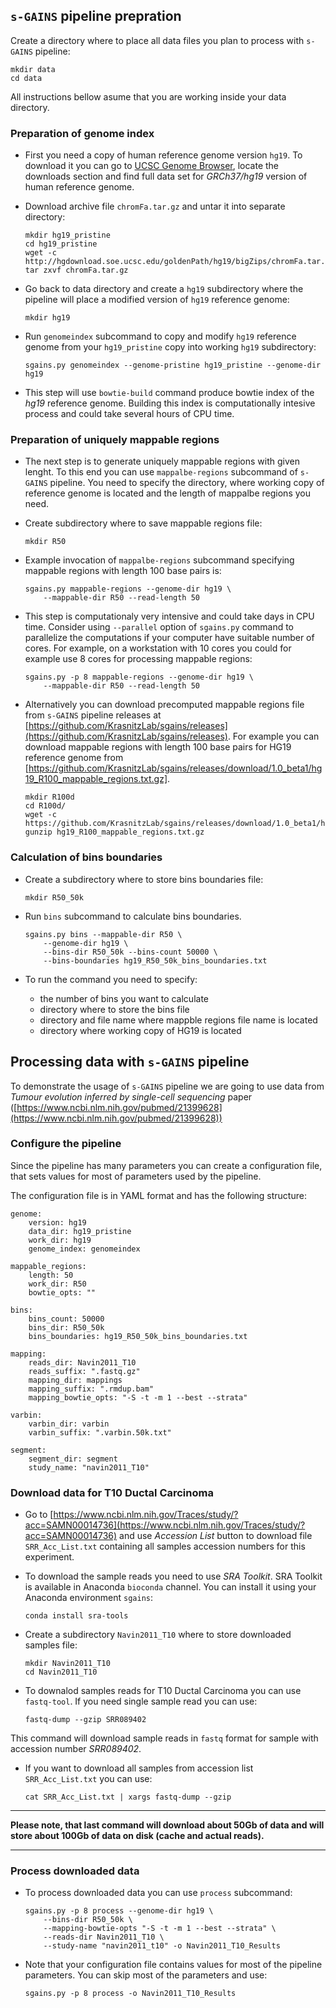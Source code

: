 ## `s-GAINS` pipeline prepration

Create a directory where to place all data files you plan to process with 
`s-GAINS` pipeline:

```
mkdir data
cd data
```

All instructions bellow asume that you are working inside your data directory.

### Preparation of genome index

* First you need a copy of human reference genome version `hg19`. To download
it you can go to [UCSC Genome Browser](https://genome.ucsc.edu/), locate the 
downloads section and find full data set for *GRCh37/hg19* version of human 
reference genome. 

* Download archive file `chromFa.tar.gz` and untar it into separate directory:

    ```
    mkdir hg19_pristine
    cd hg19_pristine
    wget -c http://hgdownload.soe.ucsc.edu/goldenPath/hg19/bigZips/chromFa.tar.gz
    tar zxvf chromFa.tar.gz
    ```
* Go back to data directory and create a `hg19` subdirectory where the 
pipeline will place a modified version of `hg19` reference genome:

    ```
    mkdir hg19
    ```

* Run `genomeindex` subcommand to copy and modify `hg19` reference genome from
your `hg19_pristine` copy into working `hg19` subdirectory:

    ```
    sgains.py genomeindex --genome-pristine hg19_pristine --genome-dir hg19
    ```

* This step will use `bowtie-build` command produce bowtie index of the *hg19* 
reference genome. Building this index is computationally intesive process and
could take several hours of CPU time.

### Preparation of uniquely mappable regions

* The next step is to generate uniquely mappable regions with given lenght. To 
this end you can use `mappalbe-regions` subcommand of `s-GAINS` pipeline. You
need to specify the directory, where working copy of reference genome is located
and the length of mappalbe regions you need.

* Create subdirectory where to save mappable regions file:

    ```
    mkdir R50
    ```

* Example invocation of `mappalbe-regions` subcommand specifying mappable regions
with length 100 base pairs is:

    ```
    sgains.py mappable-regions --genome-dir hg19 \
        --mappable-dir R50 --read-length 50
    ````

* This step is computationaly very intensive and could take days in CPU time.
Consider using `--parallel` option of `sgains.py` command to parallelize the
computations if your computer have suitable number of cores. For example, on a
workstation with 10 cores you could for example use 8 cores for processing 
mappable regions:
    ```
    sgains.py -p 8 mappable-regions --genome-dir hg19 \
        --mappable-dir R50 --read-length 50
    ```

* Alternatively you can download precomputed mappable regions file from `s-GAINS`
pipeline releases at [https://github.com/KrasnitzLab/sgains/releases](https://github.com/KrasnitzLab/sgains/releases). 
For example you can download mappable regions with length 100 base pairs for HG19
reference genome from [https://github.com/KrasnitzLab/sgains/releases/download/1.0_beta1/hg19_R100_mappable_regions.txt.gz].

    ```
    mkdir R100d
    cd R100d/
    wget -c https://github.com/KrasnitzLab/sgains/releases/download/1.0_beta1/hg19_R100_mappable_regions.txt.gz
    gunzip hg19_R100_mappable_regions.txt.gz
    ```

### Calculation of bins boundaries

* Create a subdirectory where to store bins boundaries file:

    ```
    mkdir R50_50k
    ```

* Run `bins` subcommand to calculate bins boundaries.

    ```
    sgains.py bins --mappable-dir R50 \
        --genome-dir hg19 \
        --bins-dir R50_50k --bins-count 50000 \
        --bins-boundaries hg19_R50_50k_bins_boundaries.txt
    ```

* To run the command you need to specify:
    * the number of bins you want to calculate
    * directory where to store the bins file
    * directory and file name where mappble regions file name is located
    * directory where working copy of HG19 is located


## Processing data with `s-GAINS` pipeline

To demonstrate the usage of `s-GAINS` pipeline we are going to use data from
*Tumour evolution inferred by single-cell sequencing* paper ([https://www.ncbi.nlm.nih.gov/pubmed/21399628](https://www.ncbi.nlm.nih.gov/pubmed/21399628))

### Configure the pipeline

Since the pipeline has many parameters you can create a configuration file, that
sets values for most of parameters used by the pipeline.

The configuration file is in YAML format and has the following structure:

```
genome:
    version: hg19
    data_dir: hg19_pristine
    work_dir: hg19
    genome_index: genomeindex

mappable_regions:
    length: 50
    work_dir: R50
    bowtie_opts: ""
  
bins:
    bins_count: 50000
    bins_dir: R50_50k
    bins_boundaries: hg19_R50_50k_bins_boundaries.txt

mapping:
    reads_dir: Navin2011_T10
    reads_suffix: ".fastq.gz"
    mapping_dir: mappings
    mapping_suffix: ".rmdup.bam"
    mapping_bowtie_opts: "-S -t -m 1 --best --strata"

varbin:
    varbin_dir: varbin
    varbin_suffix: ".varbin.50k.txt"

segment:
    segment_dir: segment
    study_name: "navin2011_T10"

```

### Download data for T10 Ductal Carcinoma

* Go to [https://www.ncbi.nlm.nih.gov/Traces/study/?acc=SAMN00014736](https://www.ncbi.nlm.nih.gov/Traces/study/?acc=SAMN00014736) 
and use *Accession List* button to download file `SRR_Acc_List.txt` containing
all samples accession numbers for this experiment.

* To download the sample reads you need to use *SRA Toolkit*. SRA Toolkit is
available in Anaconda `bioconda` channel. You can install it using your Anaconda 
environment `sgains`:

    ```
    conda install sra-tools
    ```

* Create a subdirectory `Navin2011_T10` where to store downloaded samples file:

    ```
    mkdir Navin2011_T10
    cd Navin2011_T10
    ```

* To downalod samples reads for T10 Ductal Carcinoma you can use `fastq-tool`. If
you need single sample read you can use:

    ```
    fastq-dump --gzip SRR089402
    ```
This command will download sample reads in `fastq` format for sample with 
accession number *SRR089402*. 

* If you want to download all samples from accession list `SRR_Acc_List.txt` you
can use:

    ```
    cat SRR_Acc_List.txt | xargs fastq-dump --gzip
    ```

---

**Please note, that last command will download about 50Gb of data and will store
about 100Gb of data on disk (cache and actual reads).**

---


### Process downloaded data

* To process downloaded data you can use `process` subcommand:

    ```
    sgains.py -p 8 process --genome-dir hg19 \
        --bins-dir R50_50k \
        --mapping-bowtie-opts "-S -t -m 1 --best --strata" \
        --reads-dir Navin2011_T10 \
        --study-name "navin2011_t10" -o Navin2011_T10_Results
    ```

* Note that your configuration file contains values for most of the 
pipeline parameters. You can skip most of the parameters and use:

    ```
    sgains.py -p 8 process -o Navin2011_T10_Results
    ```
